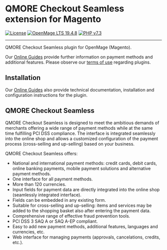 # QMORE Checkout Seamless extension for Magento

[![License](https://img.shields.io/badge/license-GPLv2-blue.svg)](https://raw.githubusercontent.com/qenta-cee/Magento-WCS/master/LICENSE)
[![OpenMage LTS 19.4.8](https://img.shields.io/badge/OpenMage_LTS-19.4.8-green.svg)](https://www.magento.com/)
[![PHP v7.3](https://img.shields.io/badge/php-v7.3-yellow.svg)](http://www.php.net)

----

QMORE Checkout Seamless plugin for OpenMage (Magento). 

Our [Online Guides](https://guides.qenta.com/) provide further information on payment methods and additional features. Please observe our [terms of use](https://guides.qenta.com/shop_plugins:info#terms_of_use) regarding plugins.

## Installation
Our [Online Guides](https://guides.qenta.com/shop_plugins:magento_wcs:start "Installation details") also provide technical documentation, installation and configuration instructions for the plugin.


## QMORE Checkout Seamless
QMORE Checkout Seamless is designed to meet the ambitious demands of merchants offering a wide range of payment methods while at the same time fulfilling PCI DSS compliance. The interface is integrated seamlessly into the online shop and allows a customized configuration of the payment process (cross-selling and up-selling) based on your business. 

QMORE Checkout Seamless offers:
- National and international payment methods: credit cards, debit cards, online banking payments, mobile payment solutions and alternative payment methods.
- One interface for all payment methods.
- More than 120 currencies.
- Input fields for payment data are directly integrated into the online shop (seamlessly integrated interface).
- Fields can be embedded in any existing form.
- Suitable for cross-selling and up-selling: items and services may be added to the shopping basket also after entering the payment data.
- Comprehensive range of effective fraud prevention tools.
- PCI DSS 3 SAQ A or SAQ A-EP compliant.
- Easy to add new payment methods, additional features, languages and currencies, etc.
- Web interface for managing payments (approvals, cancelations, credits, etc.).

